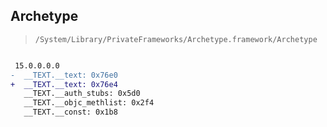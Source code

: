 ## Archetype

> `/System/Library/PrivateFrameworks/Archetype.framework/Archetype`

```diff

 15.0.0.0.0
-  __TEXT.__text: 0x76e0
+  __TEXT.__text: 0x76e4
   __TEXT.__auth_stubs: 0x5d0
   __TEXT.__objc_methlist: 0x2f4
   __TEXT.__const: 0x1b8

```
